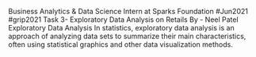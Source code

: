 Business Analytics & Data Science Intern at Sparks Foundation #Jun2021 #grip2021
Task 3- Exploratory Data Analysis on Retails
By - Neel Patel
Exploratory Data Analysis
In statistics, exploratory data analysis is an approach of analyzing data sets to summarize their main characteristics, often using statistical graphics and other data visualization methods.
